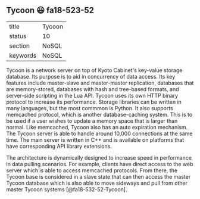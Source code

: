 ## Tycoon :smiley: fa18-523-52


|          |            |
| -------- | ---------- |
| title    | Tycoon     | 
| status   | 10         |
| section  | NoSQL      |
| keywords | NoSQL      |


Tycoon is a network server on top of Kyoto Cabinet's key-value storage
database. Its purpose is to aid in concurrency of data access. Its key 
features include master-slave and master-master replication, databases
that are memory-stored, databases with hash and tree-based formats,
and server-side scripting in the Lua API. Tycoon uses its own HTTP 
binary protocol to increase its performance. Storage libraries can be 
written in many languages, but the most commmon is Python. It also 
supports memcached protocol, which is another database-caching system. 
This is to be used if a user wishes to update a memory space that is 
larger than normal. Like memcached, Tycoon also has an auto expiration
mechanism. The Tycoon server is able to handle around 10,000 connections
at the same time. The main server is written in C++ and is available on 
platforms that have corresponding API library extensions. 

The architecture is dynamically designed to increase speed in performance
in data pulling scenarios. For example, clients have direct access to the 
web server which is able to access memcached protocols. From there, the 
Tycoon base is considered in a slave state that can then access the master
Tycoon database which is also able to move sideways and pull from other 
master Tycoon systems [@fa18-532-52-Tycoon]. 

     
